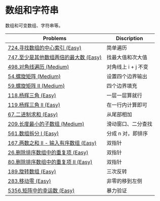 # 数组和字符串

数组和可变数组、字符串等。

| Problems                                          | Discription         |
| ------------------------------------------------- | ------------------- |
| [724.寻找数组的中心索引 (Easy)](./724.md)         | 简单遍历            |
| [747.至少是其他数组两倍的最大数 (Easy)](./747.md) | 找最大值和次大值    |
| [498.对角线遍历 (Medium)](./498.md)               | 对角线上 i + j 不变 |
| [54.螺旋矩阵 (Medium)](./54.md)                   | 设置四个边界输出    |
| [59.螺旋矩阵 II (Medium)](./59.md)                | 四个边界填充        |
| [118.杨辉三角 (Easy)](./118.md)                   | 一层一层算就行      |
| [119.杨辉三角 II (Easy)](./119.md)                | 在一行内计算即可    |
| [67.二进制求和 (Easy)](./67.md)                   | 从尾部相加          |
| [209.长度最小的子数组 (Medium)](./209.md)         | 滑动窗口、二分查找  |
| [561.数组拆分 I (Easy)](./561.md)                 | 分成 n 对，即排序   |
| [167.两数之和 II - 输入有序数组 (Easy)](./167.md) | 双指针              |
| [26.删除排序数组中的重复项 (Easy)](./26.md)       | 双指针              |
| [80.删除排序数组中的重复项 II (Easy)](./80.md)    | 双指针              |
| [189.旋转数组 (Easy)](./189.md)                   | 三次反转            |
| [283.移动零 (Easy)](./283.md)                     | 非零的移到左侧      |
| [5356.矩阵中的幸运数 (Easy)](./5356.md)           | 暴力验证            |